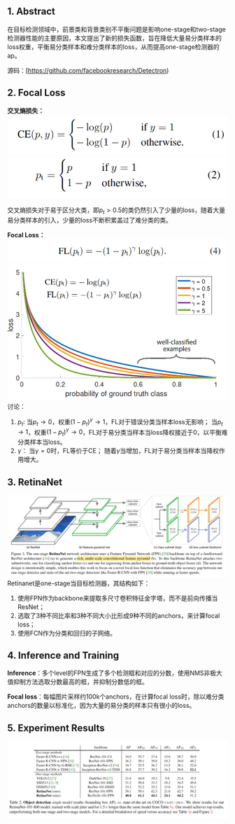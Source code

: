 ## 1. Abstract
在目标检测领域中，前景类和背景类别不平衡问题是影响one-stage和two-stage检测器性能的主要原因，本文提出了新的损失函数，旨在降低大量易分类样本的loss权重，平衡易分类样本和难分类样本的loss，从而提高one-stage检测器的ap。


源码：[https://github.com/facebookresearch/Detectron)

## 2. Focal Loss
**交叉熵损失：**
![](images/1240-20200624113355453.png)![](images/1240-20200624113355498.png)

交叉熵损失对于易于区分大类，即$p_{t}>0.5$的类仍然引入了少量的loss，随着大量易分类样本的引入，少量的loss不断积累盖过了难分类的类。

**Focal Loss：**
![](images/1240-20200624113355507.png)
![](images/1240-20200624113355523.png)
讨论：
1. $p_{t}$:
 当$p_{t}\rightarrow0$，权重$(1-p_{t})^{\gamma}\rightarrow 1$，FL对于错误分类当样本loss无影响；
当$p_{t}\rightarrow1$，权重$(1-p_{t})^{\gamma}\rightarrow 0$，FL对于易分类当样本当loss降权接近于0，以平衡难分类样本当loss。
2. $\gamma$：
当$\gamma=0$时，FL等价于CE；
随着$\gamma$当增加，FL对于易分类当样本当降权作用增大。

## 3. RetinaNet
![](images/1240-20200624113355702.png)
Retinanet是one-stage当目标检测器，其结构如下：
1. 使用FPN作为backbone来提取多尺寸卷积特征金字塔，而不是前向传播当ResNet；
2. 选取了3种不同比率和3种不同大小比形成9种不同的anchors，来计算focal loss；
3. 使用FCN作为分类和回归的子网络。

## 4. Inference and Training
**Inference**：多个level的FPN生成了多个检测框和对应的分数，使用NMS非极大值抑制方法选取分数最高的框，并抑制分数低的框。

**Focal loss**：每幅图片采样约100k个anchors，在计算focal loss时，除以难分类anchors的数量以标准化，因为大量的易分类的样本只有很小的loss。

## 5. Experiment Results
![](images/1240-20200624113355578.png)